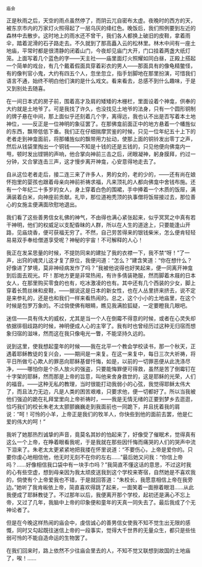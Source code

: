     庙会 

   正是秋雨之后，天空的雨点虽然停了，而阴云兀自密布太虚。夜晚时的西方的天，被东京市内的万家灯火照得起了一层乌灰的绛红色。晚饭后，我们照例要到左近的森林中去散步。这时地上的雨水还不曾干，我们各人都换上破旧的皮鞋，拿着雨伞，踏着泥滑的石子路走去。不久就到了那高矗入云的松林里。林木中间有一座土地庙，平常时都是很清静的闭着山门，今夜却见庙门大开，门口挂着两盏大纸灯笼。上面写着几个蓝色的字——天主社——庙里面灯火照耀如同白昼，正殿上搭起一个简单的戏台，有几个戴着假面具穿着彩衣的男人——那面具有的像龟精鳖怪，有的像判官小鬼，大约有四五个人，忽坐忽立，指手划脚地在那里扮演，可惜我们语言不通，始终不明白他们演的是什么戏文。看来看去，总感不到什么趣味，于是又到别处去随喜。

   在一间日本式的房子前，围着高才及肩的矮矮的木栅栏，里面设着个神龛，供奉的大约就是土地爷了。可是我找了许久，也没找见土地爷的法身，只有一个圆形铜制的牌子悬在中间，那上面似乎还刻着几个字，离得远，我也认不出是否写着本土地神位，——反正是一位神明的象征罢了。在那佛龛前面正中的地方悬着一个幡旌似的东西，飘带低低下垂。我们正在仔细揣摩赏鉴的时候，只见一位年纪五十上下的老者走到神龛面前，将那幡旌似的飘带用力扯动，使那上面的铜铃发出零丁之声，然后从钱袋里掏出一个铜钱——不知是十钱的还是五钱的，只见他便向佛龛内一甩，顿时发出铿锵的声响，他合掌向神前三击之后，闭眼凝神，躬身膜拜，约过一分钟，又合掌连击三声，这才慢步离开神龛，心安意得地走去了。

   自从这位老者走后，接二连三来了许多人，男的女的，老的少的，——还有尚在娘怀抱里的婴孩也跟着母亲向神前祈祷求福，凡来顶礼的人都向佛龛中舍钱布施。还有一个年纪二十多岁的女人，身上穿着白色的围裙，手中捧着一个木质的饭屉，满满装着白米，向神座前贡献。礼毕，那位道袍秃顶的执事僧将饭屉接过去，那位善心的女施主便满面欣慰地退出。

   我们看了这些善男信女礼佛的神气，不由得也满心紧张起来，似乎冥冥之中真有若干神明，他们的权威足以支配昏昧的人群，所以在人生的道途上，只要能逢山开路，见庙烧香，便可获福无穷了。不然，自己劳苦得来的银钱柴米，怎么便肯轻轻易易双手奉给僧道享受呢？神秘的宇宙！不可解释的人心！

   我正在发呆思量的时候，不提防同来的建扯了我的衣襟一下，我不禁“呀！”了一声，出窍的魂灵儿这才复了原位，我便问道：“怎么？”建含笑道：“你在想什么？好像进了梦境，莫非神经病发作了吗？”我被他说得也好笑起来，便一同离开神龛到后面去观光。吓！那地方更是非常热闹，有许多倩装艳服，然而脚着木屐的日本女人，在那里购买零食的也有，吃冰激凌的也有。其中还有几个西装的少女，脚上穿着长筒丝袜和皮鞋，——据说这是日本的新女性，也在人丛里挤来挤去，说不定是来参礼的，还是也和我们一样来看热闹的。总之，这个小小的土地庙里，在这个时候是包罗万象的。不过倘使佛有眼睛，瞧见我满脸狐疑，一定要瞪我几眼吧。

   迷信——具有伟大的威权，尤其是当一个人在倒霉不得意的时候，或者在心灵失却依据徘徊歧路的时候，神明便成人心的主宰了。我有时也曾经历过这种无归宿而想象归宿的滋味，然而这在我只像电光一瞥，不能坚持久远的。

   说到这里，使我想起童年的时候——我在北平一个教会学校读书，那一个秋天，正遇着耶稣教徒的复兴会，——期间是一来复。在这一来复中，每日三次大祈祷，将平日所做亏心欺人的罪恶向耶稣基督忏悔，如是，以前的一切罪恶便从此洗涤尽净，——哪怕你是个杀人放火的强盗，只要能悔罪便可得救，虽然是苦了倒霉钉在十字架的耶稣，然而那是上帝的旨意，叫他来舍身救世的，这是耶稣的光荣，人们的福音。——这种无私的教理，当时很能打动我弱小的心弦，我觉得耶稣太伟大了，而且法力无边，凡是人类的困苦艰难，只要求他，便一切都好了。所以当我被他们强迫的跪在礼拜堂里向上帝祈祷时，——我是无情无绪的正要到梦乡去逛逛，恰巧我们的校长朱老太太颤颤巍巍走到我面前也一同跪下，并且抚着我的肩说：“呵！可怜的小羊，上帝正是我们的牧羊人，你快些到他的面前去罢，他是仁爱的伟大的呵！”

   我听了她那热烈诚挚的声音，竟莫名其妙的怕起来了，好像受了催眠术，觉得真有这么一个上帝，在睁着眼看我呢，于是我就在那些因忏悔而痛哭的人们的哭声中流下泪来了。朱老太太更紧紧地把我搂在怀里说道：“不要伤心，上帝是爱你的。只要你虔心地相信他，他无时无刻不在你的左右……”最后她又问我：“你信上帝吗？……好像相信我口袋中有一块手巾吗？”我简直不懂这话的意思，不过这时我的心有些空虚，想到母亲因为我太顽皮送我到这个学校来寄宿，自然她是不喜欢我的，倘使有个上帝爱我也不错，于是就回答道：“朱校长，我愿意相信上帝在我旁边。”她听了我肯皈依上帝，简直喜欢得跳了起来，一面笑着一面擦着眼泪……从此我便成了耶稣教徒了。不过那年以后，我便离开那个学校，起初还是满心不忘上帝，又过了几年，我脑中上帝的印象便和童年的天真一同失去了。最后我成了个无神论者了。

   但是在今晚这样热闹的庙会中，虔信诚心的善男信女使我不知不觉生出无限的感慨，同时又勾起既往迷信上帝的一段事实，觉得大千世界的无量众生，都只是些怯弱可怜的不能自造命运的生物罢了。

   在我们回来时，路上依然不少往庙会里去的人，不知不觉又联想到故国的土地庙了，唉！……

